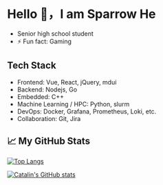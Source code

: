 # Hello 👋，I am Sparrow He


- Senior high school student
- ⚡ Fun fact: Gaming

## Tech Stack

- Frontend: Vue, React, jQuery, mdui
- Backend: Nodejs, Go
- Embedded: C++
- Machine Learning / HPC: Python, slurm
- DevOps: Docker, Grafana, Prometheus, Loki, etc.
- Collaboration: Git, Jira

## 📈 My GitHub Stats

[![Top Langs](https://github-readme-stats.vercel.app/api/top-langs/?username=SparrowHe&theme=gruvboxQ&hide=actionscript)](https://github.com/anuraghazra/github-readme-stats)

[![Catalin's GitHub stats](https://github-readme-stats.vercel.app/api?username=SparrowHe&theme=gruvbox&count_private=true)](https://github.com/anuraghazra/github-readme-stats)
